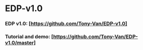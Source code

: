 # EDP-v1.0

### EDP v1.0: [https://github.com/Tony-Van/EDP-v1.0]
### Tutorial and demo: [https://github.com/Tony-Van/EDP-v1.0/master]
